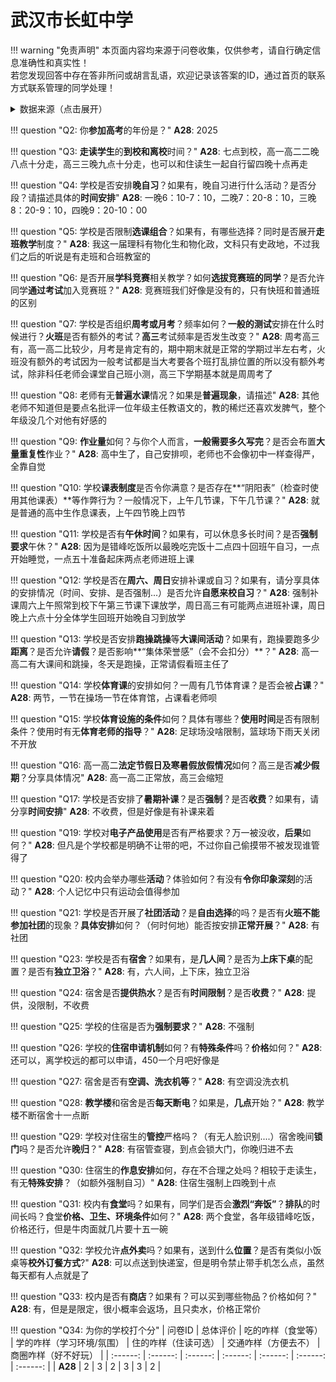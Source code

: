 # 武汉市长虹中学

!!! warning "免责声明"
    本页面内容均来源于问卷收集，仅供参考，请自行确定信息准确性和真实性！  
    若您发现回答中存在答非所问或胡言乱语，欢迎记录该答案的ID，通过首页的联系方式联系管理的同学处理！

<details><summary>数据来源（点击展开）</summary>
<ul>
<li><strong>28</strong>: 匿名 (2025-07)</li>
</ul>
</details>

!!! question "Q2: 你**参加高考**的年份是？"
    **A28**: 2025  

!!! question "Q3: **走读学生**的**到校和离校**时间？"
    **A28**: 七点到校，高一高二二晚八点十分走，高三三晚九点十分走，也可以和住读生一起自行留四晚十点再走  

!!! question "Q4: 学校是否安排**晚自习**？如果有，晚自习进行什么活动？是否分段？请描述具体的**时间安排**"
    **A28**: 一晚6：10-7：10，二晚7：20-8：10，三晚8：20-9：10，四晚9：20-10：00  

!!! question "Q5: 学校是否限制**选课组合**？如果有，有哪些选择？同时是否展开**走班教学**制度？"
    **A28**: 我这一届理科有物化生和物化政，文科只有史政地，不过我们之后的听说是有走班和合班教室的  

!!! question "Q6: 是否开展**学科竞赛**相关教学？如何**选拔竞赛班的同学**？是否允许同学**通过考试**加入竞赛班？"
    **A28**: 竞赛班我们好像是没有的，只有快班和普通班的区别  

!!! question "Q7: 学校是否组织**周考或月考**？频率如何？**一般的测试**安排在什么时候进行？**火班**是否有额外的考试？**高三**考试频率是否发生改变？"
    **A28**: 周考高三有，高一高二比较少，月考是肯定有的，期中期末就是正常的学期过半左右考，火班没有额外的考试因为一般考试都是当大考要各个班打乱排位置的所以没有额外考试，除非科任老师会课堂自己班小测，高三下学期基本就是周周考了  

!!! question "Q8: 老师有无**普遍水课**情况？如果是**普遍现象**，请描述"
    **A28**: 其他老师不知道但是要点名批评一位年级主任教语文的，教的稀烂还喜欢发脾气，整个年级没几个对他有好感的  

!!! question "Q9: **作业量**如何？与你个人而言，**一般需要多久写完**？是否会布置**大量重复性**作业？"
    **A28**: 高中生了，自己安排呗，老师也不会像初中一样查得严，全靠自觉  

!!! question "Q10: 学校**课表制度**是否令你满意？是否存在**“阴阳表”（检查时使用其他课表）**等作弊行为？一般情况下，上午几节课，下午几节课？"
    **A28**: 就是普通的高中生作息课表，上午四节晚上四节  

!!! question "Q11: 学校是否有**午休时间**？如果有，可以休息多长时间？是否**强制要求**午休？"
    **A28**: 因为是错峰吃饭所以最晚吃完饭十二点四十回班午自习，一点开始睡觉，一点五十准备起床两点老师进班上课  

!!! question "Q12: 学校是否在**周六、周日**安排补课或自习？如果有，请分享具体的安排情况（时间、安排、是否强制...）是否允许**自愿来校自习**？"
    **A28**: 强制补课周六上午照常到校下午第三节课下课放学，周日高三有可能两点进班补课，周日晚上六点十分全体学生回班开始晚自习到放学  

!!! question "Q13: 学校是否安排**跑操跳操**等**大课间活动**？如果有，跑操要跑多少**距离**？是否允许**请假**？是否影响**“集体荣誉感”（会不会扣分）**？"
    **A28**: 高一高二有大课间和跳操，冬天是跑操，正常请假看班主任了  

!!! question "Q14: 学校**体育课**的安排如何？一周有几节体育课？是否会被**占课**？"
    **A28**: 两节，一节在操场一节在体育馆，占课看老师呗  

!!! question "Q15: 学校**体育设施的条件**如何？具体有哪些？**使用时间**是否有限制条件？使用时有无**体育老师的指导**？"
    **A28**: 足球场没啥限制，篮球场下雨天关闭不开放  

!!! question "Q16: 高一高二**法定节假日及寒暑假放假情况**如何？高三是否**减少假期**？分享具体情况"
    **A28**: 高一高二正常放，高三会缩短  

!!! question "Q17: 学校是否安排了**暑期补课**？是否**强制**？是否**收费**？如果有，请分享**时间安排**"
    **A28**: 不收费，但是好像是有补课来着  

!!! question "Q19: 学校对**电子产品使用**是否有严格要求？万一被没收，**后果**如何？"
    **A28**: 但凡是个学校都是明确不让带的吧，不过你自己偷摸带不被发现谁管得了  

!!! question "Q20: 校内会举办哪些**活动**？体验如何？有没有**令你印象深刻**的活动？"
    **A28**: 个人记忆中只有运动会值得参加  

!!! question "Q21: 学校是否开展了**社团活动**？是**自由选择**的吗？是否有**火班不能参加社团**的现象？**具体安排**如何？（何时何地）能否按安排**正常开展**？"
    **A28**: 有社团  

!!! question "Q23: 学校是否有**宿舍**？如果有，是**几人间**？是否为**上床下桌**的配置？是否有**独立卫浴**？"
    **A28**: 有，六人间，上下床，独立卫浴  

!!! question "Q24: 宿舍是否**提供热水**？是否有**时间限制**？是否**收费**？"
    **A28**: 提供，没限制，不收费  

!!! question "Q25: 学校的住宿是否为**强制要求**？"
    **A28**: 不强制  

!!! question "Q26: 学校的**住宿申请机制**如何？有**特殊条件**吗？**价格**如何？"
    **A28**: 还可以，离学校远的都可以申请，450一个月吧好像是  

!!! question "Q27: 宿舍是否有**空调、洗衣机等**？"
    **A28**: 有空调没洗衣机  

!!! question "Q28: **教学楼**和宿舍是否**每天断电**？如果是，**几点**开始？"
    **A28**: 教学楼不断宿舍十一点断  

!!! question "Q29: 学校对住宿生的**管控**严格吗？（有无人脸识别....）宿舍晚间**锁门**吗？是否允许**晚归**？"
    **A28**: 有宿管查寝，到点会锁大门，你晚归进不去  

!!! question "Q30: 住宿生的**作息安排**如何，存在不合理之处吗？相较于走读生，有无**特殊安排**？（如额外强制自习）"
    **A28**: 住宿生强制上四晚到十点  

!!! question "Q31: 校内有**食堂**吗？如果有，同学们是否会**激烈“奔饭”**？**排队**的时间长吗？食堂**价格、卫生、环境条件**如何？"
    **A28**: 两个食堂，各年级错峰吃饭，价格还行，但是牛肉面就几片要十五一碗  

!!! question "Q32: 学校允许**点外卖**吗？如果有，送到什么**位置**？是否有类似小饭桌等**校外订餐方式**?"
    **A28**: 可以点送到快递室，但是明令禁止带手机怎么点，虽然每天都有人点就是了  

!!! question "Q33: 校内是否有**商店**？如果有？可以买到哪些物品？价格如何？"
    **A28**: 有，但是是限定，很小概率会返场，且只卖水，价格正常价  

!!! question "Q34: 为你的学校打个分"
    | 问卷ID | 总体评价 | 吃的咋样（食堂等） | 学的咋样（学习环境/氛围） | 住的咋样（住读可选） | 交通咋样（方便去不） | 商圈咋样（好不好玩） |
    | :------: | :------: | :------: | :------: | :------: | :------: | :------: |
    | **A28** | 2 | 3 | 2 | 3 | 3 | 2 |

